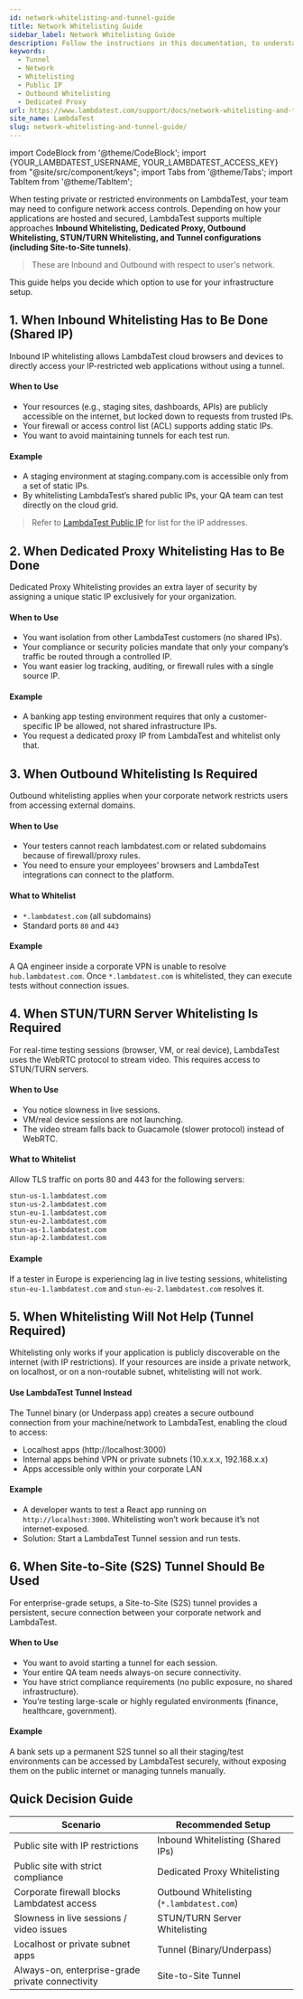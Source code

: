 ```yaml
---
id: network-whitelisting-and-tunnel-guide
title: Network Whitelisting Guide
sidebar_label: Network Whitelisting Guide
description: Follow the instructions in this documentation, to understand the difference between the network and the ip whitelisting.
keywords:
  - Tunnel
  - Network
  - Whitelisting
  - Public IP
  - Outbound Whitelisting
  - Dedicated Proxy
url: https://www.lambdatest.com/support/docs/network-whitelisting-and-tunnel-guide/
site_name: LambdaTest
slug: network-whitelisting-and-tunnel-guide/
---
```


import CodeBlock from '@theme/CodeBlock';
import {YOUR_LAMBDATEST_USERNAME, YOUR_LAMBDATEST_ACCESS_KEY} from "@site/src/component/keys";
import Tabs from '@theme/Tabs';
import TabItem from '@theme/TabItem';

<script type="application/ld+json"
      dangerouslySetInnerHTML={{ __html: JSON.stringify({
       "@context": "https://schema.org",
        "@type": "BreadcrumbList",
        "itemListElement": [{
          "@type": "ListItem",
          "position": 1,
          "name": "Home",
          "item": "https://www.lambdatest.com"
        },{
          "@type": "ListItem",
          "position": 2,
          "name": "Support",
          "item": "https://www.lambdatest.com/support/docs/"
        },{
          "@type": "ListItem",
          "position": 3,
          "name": "LambdaTest Network Whitelisting and Tunnel Guide",
          "item": "https://www.lambdatest.com/support/docs/network-whitelisting-and-tunnel-guide/"
        }]
      })
    }}
></script>
When testing private or restricted environments on LambdaTest, your team may need to configure network access controls. Depending on how your applications are hosted and secured, LambdaTest supports multiple approaches **Inbound Whitelisting, Dedicated Proxy, Outbound Whitelisting, STUN/TURN Whitelisting, and Tunnel configurations (including Site-to-Site tunnels)**.

> These are Inbound and Outbound with respect to user's network.

This guide helps you decide which option to use for your infrastructure setup. 

## 1. When Inbound Whitelisting Has to Be Done (Shared IP)
Inbound IP whitelisting allows LambdaTest cloud browsers and devices to directly access your IP-restricted web applications without using a tunnel.

#### When to Use
- Your resources (e.g., staging sites, dashboards, APIs) are publicly accessible on the internet, but locked down to requests from trusted IPs.
- Your firewall or access control list (ACL) supports adding static IPs.
- You want to avoid maintaining tunnels for each test run.

#### Example
- A staging environment at staging.company.com is accessible only from a set of static IPs.
- By whitelisting LambdaTest’s shared public IPs, your QA team can test directly on the cloud grid.

> Refer to [LambdaTest Public IP](https://www.lambdatest.com/support/docs/lambdatest-public-ip/) for list for the IP addresses.

## 2. When Dedicated Proxy Whitelisting Has to Be Done
Dedicated Proxy Whitelisting provides an extra layer of security by assigning a unique static IP exclusively for your organization.

#### When to Use
- You want isolation from other LambdaTest customers (no shared IPs).
- Your compliance or security policies mandate that only your company’s traffic be routed through a controlled IP.
- You want easier log tracking, auditing, or firewall rules with a single source IP.

#### Example
- A banking app testing environment requires that only a customer-specific IP be allowed, not shared infrastructure IPs.
- You request a dedicated proxy IP from LambdaTest and whitelist only that.

## 3. When Outbound Whitelisting Is Required

Outbound whitelisting applies when your corporate network restricts users from accessing external domains.

#### When to Use
- Your testers cannot reach lambdatest.com or related subdomains because of firewall/proxy rules.
- You need to ensure your employees’ browsers and LambdaTest integrations can connect to the platform.

#### What to Whitelist
- `*.lambdatest.com` (all subdomains)
- Standard ports `80` and `443`

#### Example
A QA engineer inside a corporate VPN is unable to resolve `hub.lambdatest.com`. Once `*.lambdatest.com` is whitelisted, they can execute tests without connection issues.

## 4. When STUN/TURN Server Whitelisting Is Required
For real-time testing sessions (browser, VM, or real device), LambdaTest uses the WebRTC protocol to stream video. This requires access to STUN/TURN servers.

#### When to Use
- You notice slowness in live sessions.
- VM/real device sessions are not launching.
- The video stream falls back to Guacamole (slower protocol) instead of WebRTC.

#### What to Whitelist
Allow TLS traffic on ports 80 and 443 for the following servers:

```bash
stun-us-1.lambdatest.com  
stun-us-2.lambdatest.com  
stun-eu-1.lambdatest.com  
stun-eu-2.lambdatest.com  
stun-as-1.lambdatest.com  
stun-ap-2.lambdatest.com  
```

#### Example
If a tester in Europe is experiencing lag in live testing sessions, whitelisting `stun-eu-1.lambdatest.com` and `stun-eu-2.lambdatest.com` resolves it.

## 5. When Whitelisting Will Not Help (Tunnel Required)

Whitelisting only works if your application is publicly discoverable on the internet (with IP restrictions). If your resources are inside a private network, on localhost, or on a non-routable subnet, whitelisting will not work.

#### Use LambdaTest Tunnel Instead
The Tunnel binary (or Underpass app) creates a secure outbound connection from your machine/network to LambdaTest, enabling the cloud to access:
- Localhost apps (http://localhost:3000)
- Internal apps behind VPN or private subnets (10.x.x.x, 192.168.x.x)
- Apps accessible only within your corporate LAN

#### Example
- A developer wants to test a React app running on `http://localhost:3000`. Whitelisting won’t work because it’s not internet-exposed.
- Solution: Start a LambdaTest Tunnel session and run tests.

## 6. When Site-to-Site (S2S) Tunnel Should Be Used
For enterprise-grade setups, a Site-to-Site (S2S) tunnel provides a persistent, secure connection between your corporate network and LambdaTest.

#### When to Use
- You want to avoid starting a tunnel for each session.
- Your entire QA team needs always-on secure connectivity.
- You have strict compliance requirements (no public exposure, no shared infrastructure).
- You’re testing large-scale or highly regulated environments (finance, healthcare, government).

#### Example
A bank sets up a permanent S2S tunnel so all their staging/test environments can be accessed by LambdaTest securely, without exposing them on the public internet or managing tunnels manually.

## Quick Decision Guide

| Scenario                                         | Recommended Setup                          |
| ------------------------------------------------ | ------------------------------------------ |
| Public site with IP restrictions                 | Inbound Whitelisting (Shared IPs)          |
| Public site with strict compliance               | Dedicated Proxy Whitelisting               |
| Corporate firewall blocks Lambdatest access      | Outbound Whitelisting (`*.lambdatest.com`) |
| Slowness in live sessions / video issues         | STUN/TURN Server Whitelisting              |
| Localhost or private subnet apps                 | Tunnel (Binary/Underpass)                  |
| Always-on, enterprise-grade private connectivity | Site-to-Site Tunnel                        |